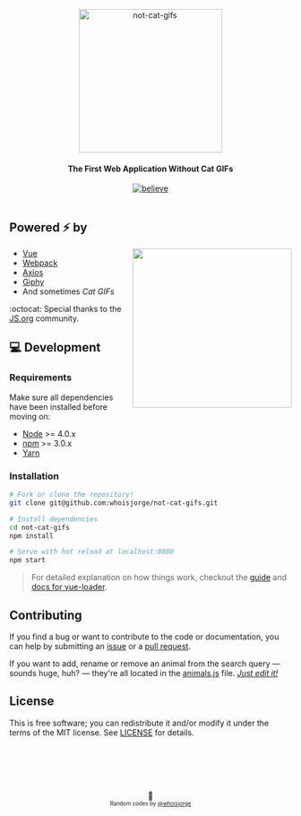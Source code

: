 <div align="center">
  <a href="https://cats.js.org"><img src="https://cdnjs.cloudflare.com/ajax/libs/emojione/2.2.7/assets/svg/1f63f.svg" width="256" height"256" alt="not-cat-gifs"></a>
  <br>
  <h4>The First Web Application Without Cat GIFs</h4>
  <a href="https://cats.js.org"><img src="http://forthebadge.com/images/badges/its-not-a-lie-if-you-believe-it.svg" alt="believe"/></a>
</div>


<br>


## Powered ⚡️ by

<a href="https://media.giphy.com/media/nR4L10XlJcSeQ/giphy.gif"><img src="https://media.giphy.com/media/xTiTntReleqBnhBNwQ/giphy.gif" width="284" align="right"/></a>

- [Vue](https://vuejs.org)
- [Webpack](https://webpack.github.io)
- [Axios](https://github.com/mzabriskie/axios)
- [Giphy](https://developers.giphy.com)
- And sometimes _Cat GIFs_

:octocat: Special thanks to the [JS.org](https://JS.org) community.


## 💻 Development

### Requirements
 Make sure all dependencies have been installed before moving on:

 - [Node](https://nodejs.org) >= 4.0.x
 - [npm](https://www.npmjs.com) >= 3.0.x
 - [Yarn](https://yarnpkg.com/en/docs/install)

### Installation

``` bash
# Fork or clone the repository!
git clone git@github.com:whoisjorge/not-cat-gifs.git

# Install dependencies
cd not-cat-gifs
npm install

# Serve with hot reload at localhost:8080
npm start
```

> For detailed explanation on how things work, checkout the [guide](http://vuejs-templates.github.io/webpack/) and [docs for vue-loader](http://vuejs.github.io/vue-loader).



## Contributing

If you find a bug or want to contribute to the code or documentation, you can help by submitting an [issue](https://github.com/whoisjorge/not-cat-gifs/issues) or a [pull request](https://github.com/whoisjorge/not-cat-gifs/pulls).


If you want to add, rename or remove an animal  from the search query — sounds huge, huh? — they're all located in the [animals.js](src/animals.js) file. [_Just edit it!_](https://github.com/whoisjorge/not-cat-gifs/edit/master/src/animals.js)



## License

This is free software; you can redistribute it and/or modify it under the terms of the MIT license. See [LICENSE](LICENSE) for details.







<!-- Thanks for watching! -->
<br><br><br><br>
<p align="center">🎊<br>
  <sub><sup>Random codes by <a href="http://www.whoisjorge.me">@whoisjorge</a></sup></sub>
</p>
